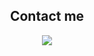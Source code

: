 <h2 align="center">Contact me</h2>

<p align="center">
    <a href="https://t.me/vakal33">
        <img src="https://img.shields.io/badge/-Telegram-229ED9?style=for-the-badge&logo=telegram&  logoColor=229ED9">
    </a>
</p>


<!-- [![Telegram](https://img.shields.io/badge/-Telegram-229ED9?style=for-the-badge&logo=telegram&logoColor=229ED9)](https://t.me/vakal33) -->
